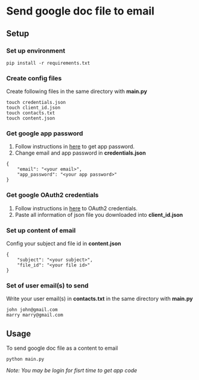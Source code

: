 # Send google doc file to email
## Setup
### Set up environment
```
pip install -r requirements.txt
```
### Create config files
Create following files in the same directory with **main.py**
```
touch credentials.json
touch client_id.json
touch contacts.txt
touch content.json
```
### Get google app password
1. Follow instructions in [here](https://support.google.com/mail/answer/185833?hl=en) to get app password.
2. Change email and app password in **credentials.json**
```
{
    "email": "<your email>",
    "app_password": "<your app password>"
}
```
### Get google OAuth2 credentials 
1. Follow instructions in [here](https://developers.google.com/adwords/api/docs/guides/authentication) to OAuth2 credentials.
2. Paste all information of json file you downloaded into **client_id.json**
### Set up content of email
Config your subject and file id in **content.json**
```
{
    "subject": "<your subject>",
    "file_id": "<your file id>"
}
```
### Set of user email(s) to send
Write your user email(s) in **contacts.txt** in the same directory with **main.py**
```
john john@gmail.com
marry marry@gmail.com
```
## Usage
To send google doc file as a content to email
```
python main.py
```
*Note: You may be login for fisrt time to get app code*
